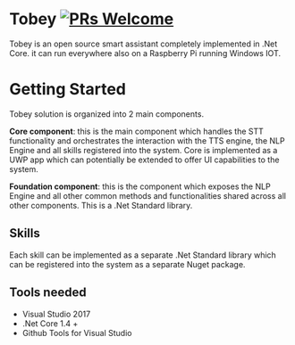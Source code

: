 # Tobey [![PRs Welcome](https://img.shields.io/badge/PRs-welcome-brightgreen.svg?style=flat-square)](http://makeapullrequest.com)

Tobey is an open source smart assistant completely implemented in .Net Core. it can run everywhere also on a Raspberry Pi running Windows IOT.

# Getting Started

Tobey solution is organized into 2 main components.

**Core component**: this is the main component which handles the STT functionality and orchestrates the interaction with the TTS engine, the NLP Engine and all skills registered into the system. Core is implemented as a UWP app which can potentially be extended to offer UI capabilities to the system.

**Foundation component**: this is the component which exposes the NLP Engine and all other common methods and functionalities shared across all other components. This is a .Net Standard library. 

## Skills
Each skill can be implemented as a separate .Net Standard library which can be registered into the system as a separate Nuget package.  




## Tools needed

- Visual Studio 2017
- .Net Core 1.4 +
- Github Tools for Visual Studio



